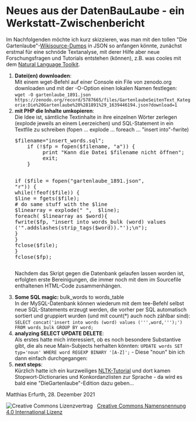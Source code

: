 <h1>Neues aus der DatenBauLaube - ein Werkstatt-Zwischenbericht</h1>
Im Nachfolgenden möchte ich kurz skizzieren, was man mit den tollen "Die Gartenlaube"-<a href="https://doi.org/10.5281/zenodo.5787665">Wikisource-Dumps</a> in JSON so anfangen könnte, zunächst erstmal für eine schnöde Textanalyse, mit derer Hilfe aber neue Forschungsfragen und Tutorials entstehen (können), z.B. was cooles mit dem <a href="https://www.nltk.org/">Natural Language Toolkit</a>.

<ol>
<li><b>Datei(en) downloaden</b>:<br/>
Mit einem wget-Befehl auf einer Console ein File von zenodo.org downloaden und mit der -O-Option einen lokalen Namen festlegen:<br/>
  <code>wget -O gartenlaube_1891.json https://zenodo.org/record/5787665/files/GartenlaubeSeitenText_Kategorie:Die%20Gartenlaube%20%281891%29_1639446194.json?download=1</code>
<li><b>mit PHP die Inhalte umkopieren</b>:<br/>
Die Idee ist, sämtliche Textinhalte in ihre einzelnen Wörter zerlegen (explode jeweils an einem Leerzeichen) und SQL-Statement in ein Textfile zu schreiben (fopen ... explode ... foreach ... "insert into"-fwrite)
 <pre>
$filename="insert_words.sql";
    if (!$fp = fopen($filename, "a")) {
         print "Kann die Datei $filename nicht öffnen";
         exit;
    }

if ($file = fopen("gartenlaube_1891.json", "r")) {
    while(!feof($file)) {
        $line = fgets($file);
        # do same stuff with the $line
        $linearray = explode(" ",  $line);
        foreach( $linearray as $word){
        fwrite($fp, "insert into words_bulk (word) values ('".addslashes(strip_tags($word))."');\n");
        }
    }
    fclose($file);
}
fclose($fp);
</pre>
Nachdem das Skript gegen die Datenbank gelaufen lassen worden ist, erfolgten erste Bereinigungen, die immer noch mit dem im Sourcefile enthaltenen HTML-Code zusammenhängen.
<li><b>Some SQL magic: </b>bulk_words to words_table<br/>
In der MySQL-Datenbank können wiederum mit dem tee-Befehl selbst neue SQL-Statements erzeugt werden, die vorher per SQL automatisch sortiert und gruppiert wurden (und mit count(*) auch noch zählbar sind):
  <code>SELECT concat('insert into words (word) values (''',word,''');') FROM words_bulk GROUP BY word;</code>
<li><b>analyzing SELECT UPDATE DELETE</b>:<br/>
Als erstes hatte mich interessiert, ob es noch besondere Substantive gibt, die als neue Main-Subjects herhalten könnten:
  <code>UPDATE words SET typ='noun' WHERE word REGEXP BINARY '[A-Z]';</code> - Diese "noun" bin ich dann einfach durchgegangen: 
<li><b>next steps</b>:<br/>
Kürzlich hatte ich ein kurzweiliges <a href="https://www.slub-dresden.de/besuchen/veranstaltungen/details/veranstaltung/34177">NLTK-Tutorial</a> und dort kamen Stopwort-Dictionaries und Konkordanzlisten zur Sprache - da wird es bald eine "DieGartenlaube"-Edition dazu geben...
</ol>

<p>Matthias Erfurth, 28. Dezember 2021</p>
<img alt="Creative Commons Lizenzvertrag" style="border-width:0" src="https://i.creativecommons.org/l/by/4.0/80x15.png" />&nbsp;&nbsp;&nbsp;<a rel="license" href="http://creativecommons.org/licenses/by/4.0/">Creative Commons Namensnennung 4.0 International Lizenz</a>
